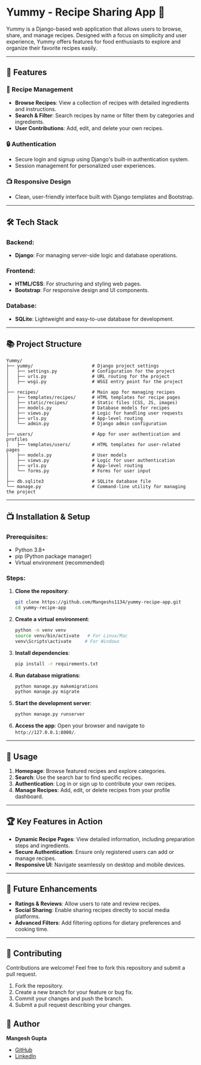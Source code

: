 # Yummy - Recipe Sharing App 🍲

Yummy is a Django-based web application that allows users to browse, share, and manage recipes. Designed with a focus on simplicity and user experience, Yummy offers features for food enthusiasts to explore and organize their favorite recipes easily.

---

## 🚀 Features

### 🍲 Recipe Management
- **Browse Recipes**: View a collection of recipes with detailed ingredients and instructions.
- **Search & Filter**: Search recipes by name or filter them by categories and ingredients.
- **User Contributions**: Add, edit, and delete your own recipes.

### 🔒 Authentication
- Secure login and signup using Django's built-in authentication system.
- Session management for personalized user experiences.

### 📺 Responsive Design
- Clean, user-friendly interface built with Django templates and Bootstrap.


---

## 🛠️ Tech Stack

### Backend:
- **Django**: For managing server-side logic and database operations.

### Frontend:
- **HTML/CSS**: For structuring and styling web pages.
- **Bootstrap**: For responsive design and UI components.

### Database:
- **SQLite**: Lightweight and easy-to-use database for development.

---

## 📚 Project Structure

```
Yummy/
├── yummy/                      # Django project settings
│   ├── settings.py             # Configuration for the project
│   ├── urls.py                 # URL routing for the project
│   ├── wsgi.py                 # WSGI entry point for the project
│
├── recipes/                    # Main app for managing recipes
│   ├── templates/recipes/      # HTML templates for recipe pages
│   ├── static/recipes/         # Static files (CSS, JS, images)
│   ├── models.py               # Database models for recipes
│   ├── views.py                # Logic for handling user requests
│   ├── urls.py                 # App-level routing
│   └── admin.py                # Django admin configuration
│
├── users/                      # App for user authentication and profiles
│   ├── templates/users/        # HTML templates for user-related pages
│   ├── models.py               # User models
│   ├── views.py                # Logic for user authentication
│   ├── urls.py                 # App-level routing
│   └── forms.py                # Forms for user input
│
├── db.sqlite3                  # SQLite database file
└── manage.py                   # Command-line utility for managing the project
```

---

## 📺 Installation & Setup

### Prerequisites:
- Python 3.8+
- pip (Python package manager)
- Virtual environment (recommended)

### Steps:

1. **Clone the repository**:
   ```bash
   git clone https://github.com/Mangeshs1134/yummy-recipe-app.git
   cd yummy-recipe-app
   ```

2. **Create a virtual environment**:
   ```bash
   python -m venv venv
   source venv/bin/activate   # For Linux/Mac
   venv\Scripts\activate     # For Windows
   ```

3. **Install dependencies**:
   ```bash
   pip install -r requirements.txt
   ```

4. **Run database migrations**:
   ```bash
   python manage.py makemigrations
   python manage.py migrate
   ```

5. **Start the development server**:
   ```bash
   python manage.py runserver
   ```

6. **Access the app**:
   Open your browser and navigate to `http://127.0.0.1:8000/`.

---

## 🔧 Usage

1. **Homepage**: Browse featured recipes and explore categories.
2. **Search**: Use the search bar to find specific recipes.
3. **Authentication**: Log in or sign up to contribute your own recipes.
4. **Manage Recipes**: Add, edit, or delete recipes from your profile dashboard.

---

## 🏆 Key Features in Action

- **Dynamic Recipe Pages**: View detailed information, including preparation steps and ingredients.
- **Secure Authentication**: Ensure only registered users can add or manage recipes.
- **Responsive UI**: Navigate seamlessly on desktop and mobile devices.

---

## 🔼 Future Enhancements

- **Ratings & Reviews**: Allow users to rate and review recipes.
- **Social Sharing**: Enable sharing recipes directly to social media platforms.
- **Advanced Filters**: Add filtering options for dietary preferences and cooking time.

---

## 🚀 Contributing

Contributions are welcome! Feel free to fork this repository and submit a pull request.

1. Fork the repository.
2. Create a new branch for your feature or bug fix.
3. Commit your changes and push the branch.
4. Submit a pull request describing your changes.



## 👤 Author

**Mangesh Gupta**  
- [GitHub](https://github.com/Mangeshs1134)  
- [LinkedIn](https://www.linkedin.com/in/mangesh-gupta-30b14b227/)

